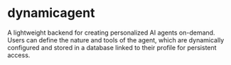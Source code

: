 # dynamicagent
A lightweight backend for creating personalized AI agents on-demand. Users can define the nature and tools of the agent, which are dynamically configured and stored in a database linked to their profile for persistent access.
